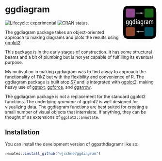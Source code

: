 
# ggdiagram <a href="https://wjschne.github.io/ggdiagram/"><img src="man/figures/logo.png" align="right" height="120" alt="ggdiagram website" /></a>


<!-- badges: start -->
[![Lifecycle: experimental](https://img.shields.io/badge/lifecycle-experimental-orange.svg)](https://lifecycle.r-lib.org/articles/stages.html#experimental)
[![CRAN status](https://www.r-pkg.org/badges/version/ggdiagram)](https://CRAN.R-project.org/package=ggdiagram)
<!-- badges: end -->

The ggdiagram package takes an object-oriented approach to making diagrams and plots the results using [ggplot2](https://ggplot2.tidyverse.org/).

This package is in the early stages of construction. It has some structural beams and a bit of plumbing but is not yet capable of fulfilling its eventual purpose. 

My motivation in making ggdiagram was to find a way to approach the functionality of TikZ but with the flexibility and convenience of R. The ggdiagram package is built atop [S7](https://rconsortium.github.io/S7/) and is integrated with [ggplot2](https://ggplot2.tidyverse.org/), making heavy use of [ggtext](https://wilkelab.org/ggtext/), [ggforce](https://ggforce.data-imaginist.com/), and [ggarrow](https://teunbrand.github.io/ggarrow/).

The ggdiagram package is not a replacement for the standard ggplot2 functions. The underlying *grammar* of ggplot2 is well designed for visualizing data. The ggdiagram functions are best suited for creating a small number of visual objects that interrelate. If anything, they can be thought of as extensions of `ggplot2::annotate`.

## Installation

You can install the development version of ggpathdiagramr like so:

``` r
remotes::install_github("wjschne/ggdiagram")
```

